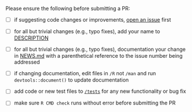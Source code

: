Please ensure the following before submitting a PR:

 - [ ] if suggesting code changes or improvements, [open an issue](https://github.com/cloudyr/aws.kms/issues/new) first
 - [ ] for all but trivial changes (e.g., typo fixes), add your name to [DESCRIPTION](https://github.com/cloudyr/aws.kms/blob/master/DESCRIPTION)
 - [ ] for all but trivial changes (e.g., typo fixes), documentation your change in [NEWS.md](https://github.com/cloudyr/aws.kms/blob/master/NEWS.md) with a parenthetical reference to the issue number being addressed
 - [ ] if changing documentation, edit files in `/R` not `/man` and run `devtools::document()` to update documentation
 - [ ] add code or new test files to [`/tests`](https://github.com/cloudyr/aws.kms/tree/master/tests/testthat) for any new functionality or bug fix
 - [ ] make sure `R CMD check` runs without error before submitting the PR

